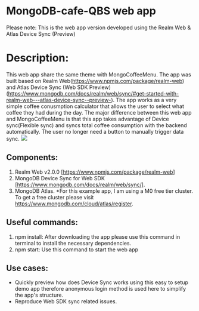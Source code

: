 # MongoDB-cafe-QBS web app
Please note: This is the web app version developed using the Realm Web & Atlas Device Sync (Preview)

# Description:
This web app share the same theme with MongoCoffeeMenu. The app was built based on Realm Web(https://www.npmjs.com/package/realm-web) and Atlas Device Sync (Web SDK Preview)(https://www.mongodb.com/docs/realm/web/sync/#get-started-with-realm-web---atlas-device-sync--preview-).
The app works as a very simple coffee conusmption calculator that allows the user to select what coffee they had during the day. The major difference between this web app and MongoCoffeeMenu is that this app takes advantage of Device sync(Flexible sync) and syncs total coffee consumption with the backend automatically. The user no longer need a button to manually trigger data sync. 
![](https://github.com/mongodb-developer/MongoDB-Cafe-QBS/blob/main/Screenshot%202024-05-14%20at%2016.32.46.png)

## Components:
1. Realm Web v2.0.0 [https://www.npmjs.com/package/realm-web]
2. MongoDB Device Sync for Web SDK [https://www.mongodb.com/docs/realm/web/sync/].
3. MongoDB Atlas. *For this example app, I am using a M0 free tier cluster. To get a free cluster please visit https://www.mongodb.com/cloud/atlas/register.

## Useful commands:
1. npm install: After downloading the app please use this command in terminal to install the necessary dependencies.
2. npm start: Use this command to start the web app

## Use cases:
- Quickly preview how does Device Sync works using this easy to setup demo app therefore anonymous login method is used here to simplify the app's structure.
- Reproduce Web SDK sync related issues. 
